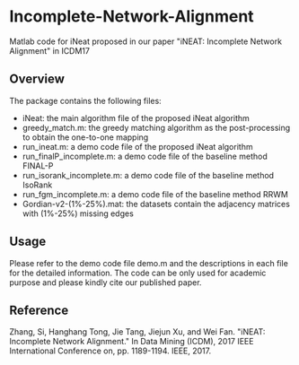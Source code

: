 # Incomplete-Network-Alignment
 Matlab code for iNeat proposed in our paper "iNEAT: Incomplete Network Alignment" in ICDM17

## Overview
The package contains the following files:
- iNeat: the main algorithm file of the proposed iNeat algorithm
- greedy_match.m: the greedy matching algorithm as the post-processing to obtain the one-to-one mapping
- run_ineat.m: a demo code file of the proposed iNeat algorithm
- run_finalP_incomplete.m: a demo code file of the baseline method FINAL-P
- run_isorank_incomplete.m: a demo code file of the baseline method IsoRank
- run_fgm_incomplete.m: a demo code file of the baseline method RRWM
- Gordian-v2-(1%-25%).mat: the datasets contain the adjacency matrices with (1%-25%) missing edges

## Usage
Please refer to the demo code file demo.m and the descriptions in each file for the detailed information. 
The code can be only used for academic purpose and please kindly cite our published paper.

## Reference
Zhang, Si, Hanghang Tong, Jie Tang, Jiejun Xu, and Wei Fan. "iNEAT: Incomplete Network Alignment." In Data Mining (ICDM), 2017 IEEE International Conference on, pp. 1189-1194. IEEE, 2017.

